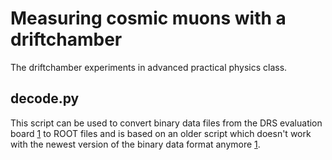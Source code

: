 # Measuring cosmic muons with a driftchamber
The driftchamber experiments in advanced practical physics class.

## decode.py
This script can be used to convert binary data files from the DRS evaluation board [1] to ROOT files and is based on an older script which doesn't work with the newest version of the binary data format anymore [1].

[1]: [PSI](https://www.psi.ch/drs/evaluation-board)
[2]: [GitHub](https://github.com/gkasieczka/testbeam/blob/master/decode.py)

